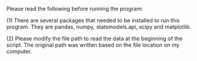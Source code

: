 Please read the following before running the program:

(1) There are several packages that needed to be installed to run this program. They are pandas, numpy, statsmodels.api, scipy and matplotlib.

(2) Please modify the file path to read the data at the beginning of the script. The original path was written based on the file location on my computer.
